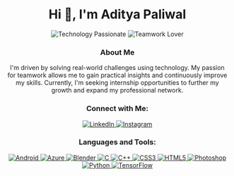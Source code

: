 <h1 align="center">Hi 👋, I'm Aditya Paliwal</h1>

<p align="center">
  <img src="https://img.shields.io/badge/Technology-Passionate-green?style=flat-square&logo=appveyor" alt="Technology Passionate">
  <img src="https://img.shields.io/badge/Teamwork-Lover-blue?style=flat-square&logo=github" alt="Teamwork Lover">
</p>

<h3 align="center">About Me</h3>
<p align="center">
  I'm driven by solving real-world challenges using technology. My passion for teamwork allows me to gain practical insights and continuously improve my skills. Currently, I'm seeking internship opportunities to further my growth and expand my professional network.
</p>

<h3 align="center">Connect with Me:</h3>
<p align="center">
  <a href="https://linkedin.com/in/aditya-paliwal0" target="_blank" rel="noopener noreferrer">
    <img src="https://img.shields.io/badge/LinkedIn-Connect-blue?style=flat&logo=linkedin" alt="LinkedIn" />
  </a>
  <a href="https://instagram.com/raahgir_ki_photogiri" target="_blank" rel="noopener noreferrer">
    <img src="https://img.shields.io/badge/Instagram-Follow-orange?style=flat&logo=instagram" alt="Instagram" />
  </a>
</p>

<h3 align="center">Languages and Tools:</h3>
<p align="center">
  <a href="https://developer.android.com" target="_blank" rel="noopener noreferrer">
    <img src="https://img.shields.io/badge/Android-%F0%9F%93%8D-blue?style=flat-square&logo=android" alt="Android" />
  </a>
  <a href="https://azure.microsoft.com/en-in/" target="_blank" rel="noopener noreferrer">
    <img src="https://img.shields.io/badge/Azure-%E2%9C%94-blue?style=flat-square&logo=azure" alt="Azure" />
  </a>
  <a href="https://www.blender.org/" target="_blank" rel="noopener noreferrer">
    <img src="https://img.shields.io/badge/Blender-%E2%9C%94-lightgrey?style=flat-square&logo=blender" alt="Blender" />
  </a>
  <a href="https://www.cprogramming.com/" target="_blank" rel="noopener noreferrer">
    <img src="https://img.shields.io/badge/C-%E2%9C%94-blue?style=flat-square&logo=c" alt="C" />
  </a>
  <a href="https://www.w3schools.com/cpp/" target="_blank" rel="noopener noreferrer">
    <img src="https://img.shields.io/badge/C%2B%2B-%E2%9C%94-blue?style=flat-square&logo=cplusplus" alt="C++" />
  </a>
  <a href="https://www.w3schools.com/css/" target="_blank" rel="noopener noreferrer">
    <img src="https://img.shields.io/badge/CSS3-%E2%9C%94-blue?style=flat-square&logo=css3" alt="CSS3" />
  </a>
  <a href="https://www.w3.org/html/" target="_blank" rel="noopener noreferrer">
    <img src="https://img.shields.io/badge/HTML5-%E2%9C%94-blue?style=flat-square&logo=html5" alt="HTML5" />
  </a>
  <a href="https://www.photoshop.com/en" target="_blank" rel="noopener noreferrer">
    <img src="https://img.shields.io/badge/Photoshop-%E2%9C%94-lightgrey?style=flat-square&logo=adobephotoshop" alt="Photoshop" />
  </a>
  <a href="https://www.python.org" target="_blank" rel="noopener noreferrer">
    <img src="https://img.shields.io/badge/Python-%E2%9C%94-blue?style=flat-square&logo=python" alt="Python" />
  </a>
  <a href="https://www.tensorflow.org" target="_blank" rel="noopener noreferrer">
    <img src="https://img.shields.io/badge/TensorFlow-%E2%9C%94-orange?style=flat-square&logo=tensorflow" alt="TensorFlow" />
  </a>
</p>
